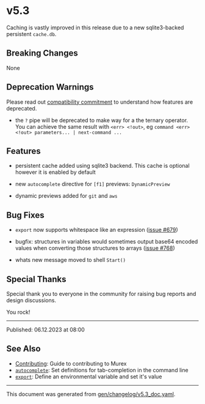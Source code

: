 # v5.3

Caching is vastly improved in this release due to a new sqlite3-backed persistent `cache.db`.

## Breaking Changes

None

## Deprecation Warnings

Please read out [compatibility commitment](https://murex.rocks/compatibility.html) to understand how features are deprecated.

* the `?` pipe will be deprecated to make way for a the ternary operator. You can achieve the same result with `<err> <!out>`, eg `command <err> <!out> parameters... | next-command ...`
  
## Features

* persistent cache added using sqlite3 backend. This cache is optional however it is enabled by default

* new `autocomplete` directive for `[f1]` previews: `DynamicPreview`

* dynamic previews added for `git` and `aws`

## Bug Fixes

* `export` now supports whitespace like an expression ([issue #679](https://github.com/lmorg/murex/issues/679))

* bugfix: structures in variables would sometimes output base64 encoded values when converting those structures to arrays ([issue #768](https://github.com/lmorg/murex/issues/768))

* whats new message moved to shell `Start()`
  
## Special Thanks

Special thank you to everyone in the community for raising bug reports and design discussions.

You rock!

<hr>

Published: 06.12.2023 at 08:00

## See Also

* [Contributing](../Murex/CONTRIBUTING.md):
  Guide to contributing to Murex
* [`autocomplete`](../commands/autocomplete.md):
  Set definitions for tab-completion in the command line
* [`export`](../commands/export.md):
  Define an environmental variable and set it's value

<hr/>

This document was generated from [gen/changelog/v5.3_doc.yaml](https://github.com/lmorg/murex/blob/master/gen/changelog/v5.3_doc.yaml).